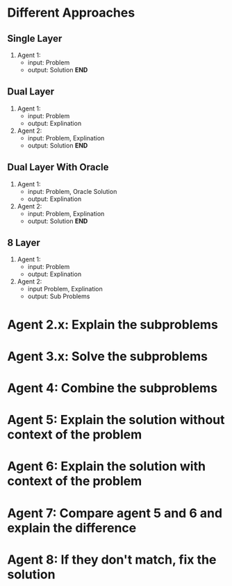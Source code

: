 # Different Approaches #

## Single Layer ##
1. Agent 1:
    - input: Problem
    - output: Solution **END**

## Dual Layer ##
1. Agent 1: 
    - input: Problem 
    - output: Explination
2. Agent 2:
    - input: Problem, Explination
    - output: Solution **END**

## Dual Layer With Oracle ##
1. Agent 1:
    - input: Problem, Oracle Solution
    - output: Explination
2. Agent 2:
    - input: Problem, Explination
    - output: Solution **END**

## 8 Layer ##

1. Agent 1: 
    - input: Problem
    - output: Explination
2. Agent 2: 
    - input Problem, Explination
    - output: Sub Problems
# Agent 2.x: Explain the subproblems
# Agent 3.x: Solve the subproblems
# Agent 4: Combine the subproblems
# Agent 5: Explain the solution without context of the problem
# Agent 6: Explain the solution with context of the problem
# Agent 7: Compare agent 5 and 6 and explain the difference
# Agent 8: If they don't match, fix the solution